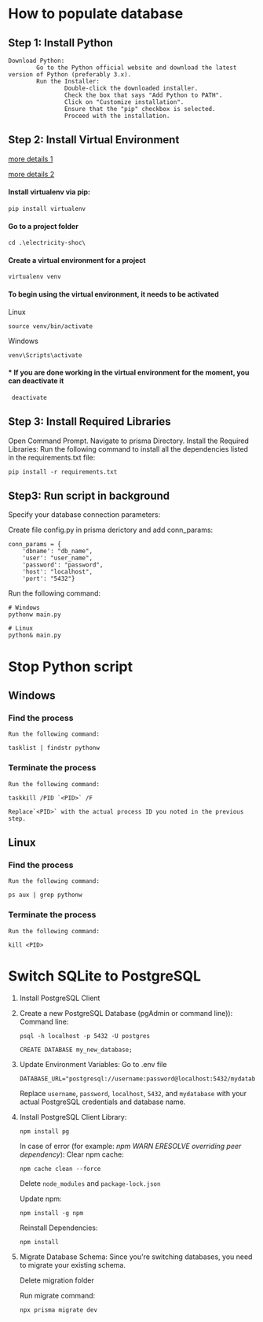 # How to populate database

## Step 1: Install Python

    Download Python:
            Go to the Python official website and download the latest version of Python (preferably 3.x).
            Run the Installer:
                    Double-click the downloaded installer.
                    Check the box that says "Add Python to PATH".
                    Click on "Customize installation".
                    Ensure that the "pip" checkbox is selected.
                    Proceed with the installation.

## Step 2: Install Virtual Environment

[more details 1](https://docs.python-guide.org/dev/virtualenvs/)

[more details 2](https://www.freecodecamp.org/news/how-to-setup-virtual-environments-in-python/)

#### Install virtualenv via pip:

```
pip install virtualenv
```

#### Go to a project folder

```
cd .\electricity-shoc\
```

#### Create a virtual environment for a project

```
virtualenv venv
```

#### To begin using the virtual environment, it needs to be activated

Linux

```
source venv/bin/activate
```

Windows

```
venv\Scripts\activate
```

#### * If you are done working in the virtual environment for the moment, you can deactivate it

```
 deactivate
```

## Step 3: Install Required Libraries

Open Command Prompt.
Navigate to prisma Directory.
Install the Required Libraries:
    Run the following command to install all the dependencies listed in the requirements.txt file:

```
pip install -r requirements.txt
```

## Step3: Run script in background

Specify your database connection parameters:

Create file config.py in prisma derictory and add conn_params:

```
conn_params = {
    'dbname': "db_name",
    'user': "user_name",
    'password': "password",
    'host': "localhost",
    'port': "5432"}
```

Run the following command:

```
# Windows
pythonw main.py

# Linux
python& main.py
```

# Stop Python script

## Windows

### Find the process

    Run the following command:

```
tasklist | findstr pythonw
```

### Terminate the process

    Run the following command:

```
taskkill /PID `<PID>` /F
```

    Replace`<PID>` with the actual process ID you noted in the previous step.

## Linux

### Find the process

    Run the following command:

```
ps aux | grep pythonw
```

### Terminate the process

    Run the following command:

```
kill <PID>
```

# Switch SQLite to PostgreSQL

1. Install PostgreSQL Client
2. Create a new PostgreSQL Database (pgAdmin or command line)):
   Command line:

   ```
   psql -h localhost -p 5432 -U postgres
   ```
   ```
   CREATE DATABASE my_new_database;
   ```
3. Update Environment Variables:
   Go to .env file

   ```
   DATABASE_URL="postgresql://username:password@localhost:5432/mydatabase"
   ```
   Replace `username`, `password`, `localhost`, `5432`, and `mydatabase` with your actual PostgreSQL credentials and database name.
4. Install PostgreSQL Client Library:

   ```
   npm install pg
   ```
   In case of error (for example: *npm WARN ERESOLVE overriding peer dependency*):
   Clear npm cache:

   ```
   npm cache clean --force
   ```
   Delete `node_modules` and `package-lock.json`

   Update npm:

   ```
   npm install -g npm
   ```
   Reinstall Dependencies:

   ```
   npm install
   ```
5. Migrate Database Schema:
   Since you're switching databases, you need to migrate your existing schema.

   Delete migration folder

   Run migrate command:

   ```
   npx prisma migrate dev
   ```
